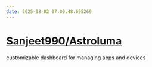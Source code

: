 ```yaml
---
date: 2025-08-02 07:00:48.695269
---
```


# [Sanjeet990/Astroluma](https://github.com/Sanjeet990/Astroluma)

customizable dashboard for managing apps and devices